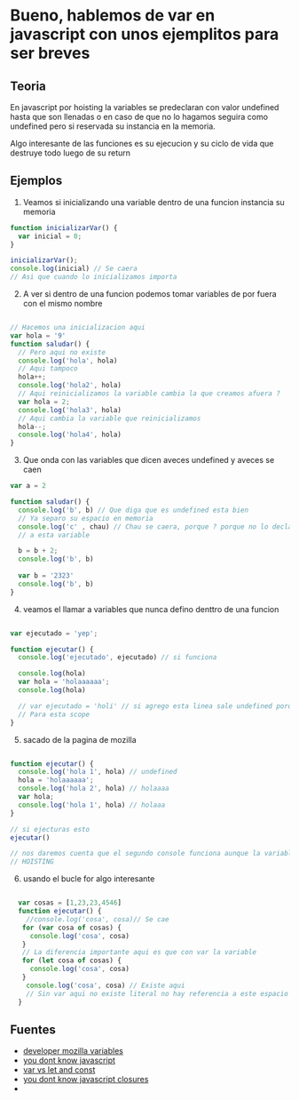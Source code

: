 # Bueno, hablemos de var  en javascript con unos ejemplitos para ser breves


## Teoria 

En javascript por hoisting la variables se predeclaran con valor undefined hasta que son llenadas o en caso de que no lo hagamos seguira como undefined pero si reservada su instancia en la memoria.

Algo interesante de las funciones es su ejecucion y su ciclo de vida que destruye todo luego de su return


## Ejemplos 


1. Veamos si inicializando una variable dentro de una funcion instancia su memoria

```js
function inicializarVar() {
  var inicial = 0;
}

inicializarVar();
console.log(inicial) // Se caera 
// Asi que cuando lo inicializamos importa

```

2. A ver si dentro de una funcion podemos tomar variables de por fuera con el mismo nombre

```js

// Hacemos una inicializacion aqui
var hola = '9'
function saludar() {
  // Pero aqui no existe
  console.log('hola', hola)
  // Aqui tampoco
  hola++;
  console.log('hola2', hola)
  // Aqui reinicializamos la variable cambia la que creamos afuera ?
  var hola = 2;
  console.log('hola3', hola)
  // Aqui cambia la variable que reinicializamos
  hola--;
  console.log('hola4', hola)
}
```


3. Que onda con las variables que dicen aveces undefined y aveces se caen

```js
var a = 2

function saludar() {
  console.log('b', b) // Que diga que es undefined esta bien
  // Ya separo su espacio en memoria
  console.log('c' , chau) // Chau se caera, porque ? porque no lo declaramos asi que no tiene una referencia 
  // a esta variable

  b = b + 2;
  console.log('b', b)
  
  var b = '2323'
  console.log('b', b)
}

```


4. veamos el llamar a variables que nunca defino denttro de una funcion


```js

var ejecutado = 'yep';

function ejecutar() {
  console.log('ejecutado', ejecutado) // si funciona 

  console.log(hola)
  var hola = 'holaaaaaa';
  console.log(hola)

  // var ejecutado = 'holi' // si agrego esta linea sale undefined porque ya reservo espacio de memoria
  // Para esta scope
}

```

5. sacado de la pagina de mozilla

```js

function ejecutar() {
  console.log('hola 1', hola) // undefined
  hola = 'holaaaaaa';
  console.log('hola 2', hola) // holaaaa
  var hola;
  console.log('hola 1', hola) // holaaa
}

// si ejecturas esto
ejecutar() 

// nos daremos cuenta que el segundo console funciona aunque la variable no estaba declarada y eso es por el
// HOISTING

```


6. usando el bucle for algo interesante 

```js

  var cosas = [1,23,23,4546]
  function ejecutar() {
    //console.log('cosa', cosa)// Se cae
   for (var cosa of cosas) {
     console.log('cosa', cosa)
   }
   // La diferencia importante aqui es que con var la variable
   for (let cosa of cosas) {
     console.log('cosa', cosa)
   }
    console.log('cosa', cosa) // Existe aqui
    // Sin var aqui no existe literal no hay referencia a este espacio de memoria
  }

```


## Fuentes

- [developer mozilla variables](https://developer.mozilla.org/es/docs/Learn/JavaScript/First_steps/Variables)
- [you dont know javascript](https://github.com/getify/You-Dont-Know-JS/tree/2nd-ed/scope-closures)
- [var vs let and const](https://tylermcginnis.com/var-let-const/)
- [you dont know javascript closures](https://github.com/getify/You-Dont-Know-JS/blob/2nd-ed/scope-closures/ch2.md)
- 